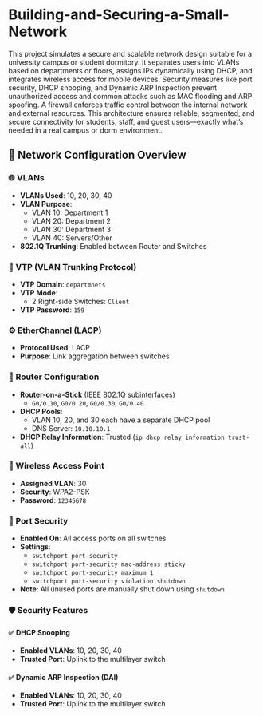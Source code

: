 # Building-and-Securing-a-Small-Network

This project simulates a secure and scalable network design suitable for a university campus or student dormitory. It separates users into VLANs based on departments or floors, assigns IPs dynamically using DHCP, and integrates wireless access for mobile devices. Security measures like port security, DHCP snooping, and Dynamic ARP Inspection prevent unauthorized access and common attacks such as MAC flooding and ARP spoofing. A firewall enforces traffic control between the internal network and external resources. This architecture ensures reliable, segmented, and secure connectivity for students, staff, and guest users—exactly what’s needed in a real campus or dorm environment.

## 🔧 Network Configuration Overview

### 🌐 VLANs
- **VLANs Used**: 10, 20, 30, 40
- **VLAN Purpose**:
  - VLAN 10: Department 1
  - VLAN 20: Department 2
  - VLAN 30: Department 3
  - VLAN 40: Servers/Other
- **802.1Q Trunking**: Enabled between Router and Switches

### 🔁 VTP (VLAN Trunking Protocol)
- **VTP Domain**: `departmnets`
- **VTP Mode**:
  - 2 Right-side Switches: `Client`
- **VTP Password**: `159`

### ⚙️ EtherChannel (LACP)
- **Protocol Used**: LACP
- **Purpose**: Link aggregation between switches

### 📡 Router Configuration
- **Router-on-a-Stick** (IEEE 802.1Q subinterfaces)
  - `G0/0.10`, `G0/0.20`, `G0/0.30`, `G0/0.40`
- **DHCP Pools**:
  - VLAN 10, 20, and 30 each have a separate DHCP pool
  - DNS Server: `10.10.10.1`
- **DHCP Relay Information**: Trusted (`ip dhcp relay information trust-all`)

### 📶 Wireless Access Point
- **Assigned VLAN**: 30
- **Security**: WPA2-PSK
- **Password**: `12345678`

### 🔐 Port Security
- **Enabled On**: All access ports on all switches
- **Settings**:
  - `switchport port-security`
  - `switchport port-security mac-address sticky`
  - `switchport port-security maximum 1`
  - `switchport port-security violation shutdown`
- **Note**: All unused ports are manually shut down using `shutdown`

### 🛡️ Security Features

#### ✅ DHCP Snooping
- **Enabled VLANs**: 10, 20, 30, 40
- **Trusted Port**: Uplink to the multilayer switch

#### ✅ Dynamic ARP Inspection (DAI)
- **Enabled VLANs**: 10, 20, 30, 40
- **Trusted Port**: Uplink to the multilayer switch
